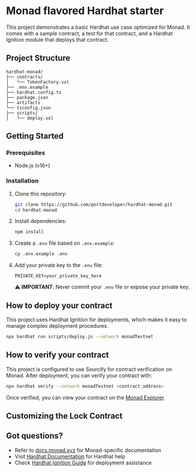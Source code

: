 # Monad flavored Hardhat starter

This project demonstrates a basic Hardhat use case optimized for Monad. It comes with a sample contract, a test for that contract, and a Hardhat Ignition module that deploys that contract.

## Project Structure

```
hardhat-monad/
├── contracts/             
│   └── TokenFactory.sol   
├── .env.example           
├── hardhat.config.ts      
├── package.json
├── artifacts   
└── tsconfig.json          
├── scripts/             
│   └── deploy.sol           
```

## Getting Started

### Prerequisites

- Node.js (v16+)

### Installation

1. Clone this repository:
   ```bash
   git clone https://github.com/portdeveloper/hardhat-monad.git
   cd hardhat-monad
   ```

2. Install dependencies:
   ```bash
   npm install
   ```

3. Create a `.env` file based on `.env.example`:
   ```bash
   cp .env.example .env
   ```

4. Add your private key to the `.env` file:
   ```
   PRIVATE_KEY=your_private_key_here
   ```
   ⚠️ **IMPORTANT**: Never commit your `.env` file or expose your private key.


## How to deploy your contract

This project uses Hardhat Ignition for deployments, which makes it easy to manage complex deployment procedures.

```bash
npx hardhat run scripts/deploy.js --network monadTestnet
```

## How to verify your contract

This project is configured to use Sourcify for contract verification on Monad. After deployment, you can verify your contract with:

```bash
npx hardhat verify --network monadTestnet <contract_address> 
```

Once verified, you can view your contract on the [Monad Explorer](https://testnet.monadexplorer.com).

## Customizing the Lock Contract



## Got questions?

- Refer to [docs.monad.xyz](https://docs.monad.xyz) for Monad-specific documentation
- Visit [Hardhat Documentation](https://hardhat.org/docs) for Hardhat help
- Check [Hardhat Ignition Guide](https://hardhat.org/ignition/docs/getting-started) for deployment assistance



